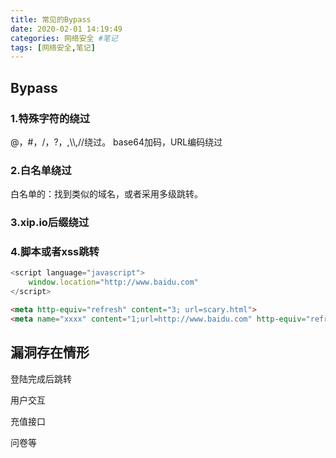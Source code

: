 ```yaml
---
title: 常见的Bypass
date: 2020-02-01 14:19:49
categories: 网络安全 #笔记
tags: [网络安全,笔记]
---
```

## Bypass

### 1.特殊字符的绕过

@，#，/，?，\,\\\\\,//绕过。
base64加码，URL编码绕过

### 2.白名单绕过

白名单的：找到类似的域名，或者采用多级跳转。

### 3.xip.io后缀绕过

### 4.脚本或者xss跳转

```js
<script language="javascript">
    window.location="http://www.baidu.com"
</script>
```

```html
<meta http-equiv="refresh" content="3; url=scary.html">
<meta name="xxxx" content="1;url=http://www.baidu.com" http-equiv="refresh">
```




## 漏洞存在情形

登陆完成后跳转

用户交互

充值接口

问卷等